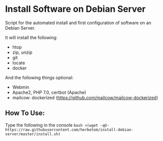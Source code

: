 # Install Software on Debian Server


Script for the automated install and first configuration of software on an Debian Server.

It will install the following:
- htop
- zip, unzip
- git
- locate
- docker


And the following things optional:
- Webmin
- Apache2, PHP 7.0, certbot (Apache)
- mailcow: dockerized (https://github.com/mailcow/mailcow-dockerized)


## How To Use:

Type the following in the console
`bash <(wget -qO- https://raw.githubusercontent.com/herbetom/install-debian-server/master/install.sh)`
